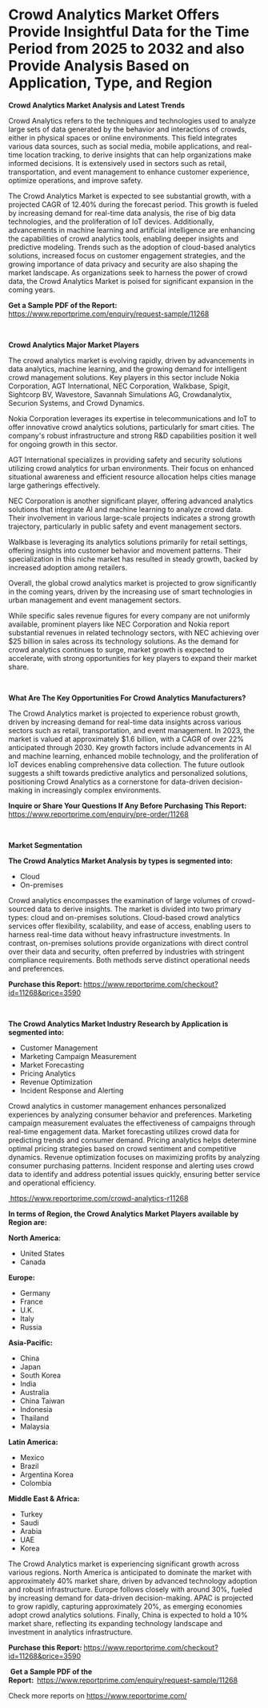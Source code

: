 <p><h1>Crowd Analytics Market Offers Provide Insightful Data for the Time Period from 2025 to 2032 and also Provide Analysis Based on Application, Type, and Region</h1></p><p><strong>Crowd Analytics Market Analysis and Latest Trends</strong></p>
<p><p>Crowd Analytics refers to the techniques and technologies used to analyze large sets of data generated by the behavior and interactions of crowds, either in physical spaces or online environments. This field integrates various data sources, such as social media, mobile applications, and real-time location tracking, to derive insights that can help organizations make informed decisions. It is extensively used in sectors such as retail, transportation, and event management to enhance customer experience, optimize operations, and improve safety.</p><p>The Crowd Analytics Market is expected to see substantial growth, with a projected CAGR of 12.40% during the forecast period. This growth is fueled by increasing demand for real-time data analysis, the rise of big data technologies, and the proliferation of IoT devices. Additionally, advancements in machine learning and artificial intelligence are enhancing the capabilities of crowd analytics tools, enabling deeper insights and predictive modeling. Trends such as the adoption of cloud-based analytics solutions, increased focus on customer engagement strategies, and the growing importance of data privacy and security are also shaping the market landscape. As organizations seek to harness the power of crowd data, the Crowd Analytics Market is poised for significant expansion in the coming years.</p></p>
<p><strong>Get a Sample PDF of the Report:&nbsp;</strong> <a href="https://www.reportprime.com/enquiry/request-sample/11268?utm_campaign=2456&utm_medium=2&utm_source=Github&utm_content=ia&utm_term=20032025&utm_id=crowd-analytics">https://www.reportprime.com/enquiry/request-sample/11268</a></p>
<p>&nbsp;</p>
<p><strong>Crowd Analytics Major Market Players</strong></p>
<p><p>The crowd analytics market is evolving rapidly, driven by advancements in data analytics, machine learning, and the growing demand for intelligent crowd management solutions. Key players in this sector include Nokia Corporation, AGT International, NEC Corporation, Walkbase, Spigit, Sightcorp BV, Wavestore, Savannah Simulations AG, Crowdanalytix, Securion Systems, and Crowd Dynamics.</p><p>Nokia Corporation leverages its expertise in telecommunications and IoT to offer innovative crowd analytics solutions, particularly for smart cities. The company's robust infrastructure and strong R&D capabilities position it well for ongoing growth in this sector.</p><p>AGT International specializes in providing safety and security solutions utilizing crowd analytics for urban environments. Their focus on enhanced situational awareness and efficient resource allocation helps cities manage large gatherings effectively.</p><p>NEC Corporation is another significant player, offering advanced analytics solutions that integrate AI and machine learning to analyze crowd data. Their involvement in various large-scale projects indicates a strong growth trajectory, particularly in public safety and event management sectors.</p><p>Walkbase is leveraging its analytics solutions primarily for retail settings, offering insights into customer behavior and movement patterns. Their specialization in this niche market has resulted in steady growth, backed by increased adoption among retailers.</p><p>Overall, the global crowd analytics market is projected to grow significantly in the coming years, driven by the increasing use of smart technologies in urban management and event management sectors.</p><p>While specific sales revenue figures for every company are not uniformly available, prominent players like NEC Corporation and Nokia report substantial revenues in related technology sectors, with NEC achieving over $25 billion in sales across its technology solutions. As the demand for crowd analytics continues to surge, market growth is expected to accelerate, with strong opportunities for key players to expand their market share.</p></p>
<p>&nbsp;</p>
<p><strong>What Are The Key Opportunities For Crowd Analytics Manufacturers?</strong></p>
<p><p>The Crowd Analytics market is projected to experience robust growth, driven by increasing demand for real-time data insights across various sectors such as retail, transportation, and event management. In 2023, the market is valued at approximately $1.6 billion, with a CAGR of over 22% anticipated through 2030. Key growth factors include advancements in AI and machine learning, enhanced mobile technology, and the proliferation of IoT devices enabling comprehensive data collection. The future outlook suggests a shift towards predictive analytics and personalized solutions, positioning Crowd Analytics as a cornerstone for data-driven decision-making in increasingly complex environments.</p></p>
<p><strong>Inquire or Share Your Questions If Any Before Purchasing This Report:</strong> <a href="https://www.reportprime.com/enquiry/pre-order/11268?utm_campaign=2456&utm_medium=2&utm_source=Github&utm_content=ia&utm_term=20032025&utm_id=crowd-analytics">https://www.reportprime.com/enquiry/pre-order/11268</a></p>
<p>&nbsp;</p>
<p><strong>Market Segmentation</strong></p>
<p><strong>The Crowd Analytics Market Analysis by types is segmented into:</strong></p>
<p><ul><li>Cloud</li><li>On-premises</li></ul></p>
<p><p>Crowd analytics encompasses the examination of large volumes of crowd-sourced data to derive insights. The market is divided into two primary types: cloud and on-premises solutions. Cloud-based crowd analytics services offer flexibility, scalability, and ease of access, enabling users to harness real-time data without heavy infrastructure investments. In contrast, on-premises solutions provide organizations with direct control over their data and security, often preferred by industries with stringent compliance requirements. Both methods serve distinct operational needs and preferences.</p></p>
<p><strong>Purchase this Report:&nbsp;</strong><a href="https://www.reportprime.com/checkout?id=11268&price=3590&utm_campaign=2456&utm_medium=2&utm_source=Github&utm_content=ia&utm_term=20032025&utm_id=crowd-analytics">https://www.reportprime.com/checkout?id=11268&price=3590</a></p>
<p>&nbsp;</p>
<p><strong>The Crowd Analytics Market Industry Research by Application is segmented into:</strong></p>
<p><ul><li>Customer Management</li><li>Marketing Campaign Measurement</li><li>Market Forecasting</li><li>Pricing Analytics</li><li>Revenue Optimization</li><li>Incident Response and Alerting</li></ul></p>
<p><p>Crowd analytics in customer management enhances personalized experiences by analyzing consumer behavior and preferences. Marketing campaign measurement evaluates the effectiveness of campaigns through real-time engagement data. Market forecasting utilizes crowd data for predicting trends and consumer demand. Pricing analytics helps determine optimal pricing strategies based on crowd sentiment and competitive dynamics. Revenue optimization focuses on maximizing profits by analyzing consumer purchasing patterns. Incident response and alerting uses crowd data to identify and address potential issues quickly, ensuring better service and operational efficiency.</p></p>
<p><a href="https://www.reportprime.com/crowd-analytics-r11268?utm_campaign=2456&utm_medium=2&utm_source=Github&utm_content=ia&utm_term=20032025&utm_id=crowd-analytics">&nbsp;https://www.reportprime.com/crowd-analytics-r11268</a></p>
<p><strong>In terms of Region, the Crowd Analytics Market Players available by Region are:</strong></p>
<p>
    <p> <strong> North America: </strong>
        <ul>
            <li>United States</li>
            <li>Canada</li>
        </ul>
        </p> 
    <p> <strong> Europe: </strong>
        <ul>
            <li>Germany</li>
            <li>France</li>
            <li>U.K.</li>
            <li>Italy</li>
            <li>Russia</li>
        </ul>
        </p> 
    <p> <strong> Asia-Pacific: </strong>
        <ul>
            <li>China</li>
            <li>Japan</li>
            <li>South Korea</li>
            <li>India</li>
            <li>Australia</li>
            <li>China Taiwan</li>
            <li>Indonesia</li>
            <li>Thailand</li>
            <li>Malaysia</li>
        </ul>
        </p> 
    <p> <strong> Latin America: </strong>
        <ul>
            <li>Mexico</li>
            <li>Brazil</li>
            <li>Argentina Korea</li>
            <li>Colombia</li>
        </ul>
        </p> 
    <p> <strong> Middle East & Africa: </strong>
        <ul>
            <li>Turkey</li>
            <li>Saudi</li>
            <li>Arabia</li>
            <li>UAE</li>
            <li>Korea</li>
        </ul>
    </p>
    </p>
<p><p>The Crowd Analytics market is experiencing significant growth across various regions. North America is anticipated to dominate the market with approximately 40% market share, driven by advanced technology adoption and robust infrastructure. Europe follows closely with around 30%, fueled by increasing demand for data-driven decision-making. APAC is projected to grow rapidly, capturing approximately 20%, as emerging economies adopt crowd analytics solutions. Finally, China is expected to hold a 10% market share, reflecting its expanding technology landscape and investment in analytics infrastructure.</p></p>
<p><strong>Purchase this Report: </strong><a href="https://www.reportprime.com/checkout?id=11268&price=3590&utm_campaign=2456&utm_medium=2&utm_source=Github&utm_content=ia&utm_term=20032025&utm_id=crowd-analytics">https://www.reportprime.com/checkout?id=11268&price=3590</a></p>
<p>&nbsp;<strong>Get a Sample PDF of the Report:&nbsp;&nbsp;</strong><a href="https://www.reportprime.com/enquiry/request-sample/11268?utm_campaign=2456&utm_medium=2&utm_source=Github&utm_content=ia&utm_term=20032025&utm_id=crowd-analytics">https://www.reportprime.com/enquiry/request-sample/11268</a></p>
<p><strong></strong></p>
<p>Check more reports on <a href="https://www.reportprime.com/?utm_campaign=2456&utm_medium=2&utm_source=Github&utm_content=ia&utm_term=20032025&utm_id=crowd-analytics">https://www.reportprime.com/</a></p>